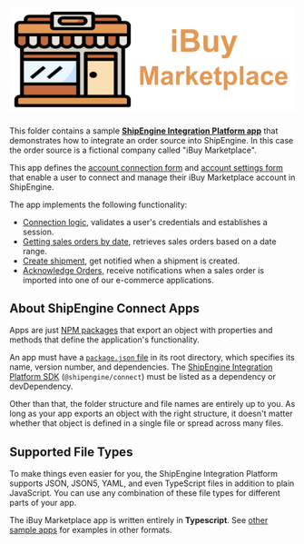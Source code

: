 ![iBuy Marketplace](logo.svg)
=====================================================

This folder contains a sample [**ShipEngine Integration Platform app**](https://www.shipengine.com/docs/integration-platform/) that demonstrates how to integrate an order source into ShipEngine. In this case the order source is a fictional company called "iBuy Marketplace".

This app defines the [account connection form](./forms/connect.js) and [account settings form](./forms/settings.js) that enable a user to connect and manage their iBuy Marketplace account in ShipEngine.

The app implements the following functionality:
* [Connection logic](./connect.js), validates a user's credentials and establishes a session.
* [Getting sales orders by date](./get-sales-orders-by-date.js), retrieves sales orders based on a date range.
* [Create shipment](./shipment-created.js), get notified when a shipment is created.
* [Acknowledge Orders](./acknowledge-orders.js), receive notifications when a sales order is imported into one of our e-commerce applications.



About ShipEngine Connect Apps
--------------------------------------------
Apps are just [NPM packages](https://docs.npmjs.com/about-packages-and-modules) that export an object with properties and methods that define the application's functionality.

An app must have a [`package.json` file](https://docs.npmjs.com/files/package.json) in its root directory, which specifies its name, version number, and dependencies. The [ShipEngine Integration Platform SDK](https://www.npmjs.com/package/@shipengine/connect) (`@shipengine/connect`) must be listed as a dependency or devDependency.

Other than that, the folder structure and file names are entirely up to you.  As long as your app exports an object with the right structure, it doesn't matter whether that object is defined in a single file or spread across many files.


Supported File Types
----------------------------
To make things even easier for you, the ShipEngine Integration Platform supports JSON, JSON5, YAML, and even TypeScript files in addition to plain JavaScript. You can use any combination of these file types for different parts of your app.

The iBuy Marketplace app is written entirely in **Typescript**. See [other sample apps](../README.md) for examples in other formats.
